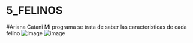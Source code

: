 # 5_FELINOS
#Ariana Catani
Mi programa se trata de saber las caracteristicas de cada felino
![image](https://github.com/arianacatani2009/5_FELINOS/assets/134402331/967fe08a-14d1-45e8-9460-dbc0ad1e0d47)
![image](https://github.com/arianacatani2009/5_FELINOS/assets/134402331/402c7101-2e72-44b2-aea1-08dd3edafe07)
